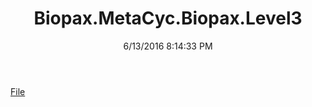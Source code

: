 ﻿---
title: Biopax.MetaCyc.Biopax.Level3
date: 6/13/2016 8:14:33 PM
---

[File](T-Biopax.MetaCyc.Biopax.Level3.File.html)

